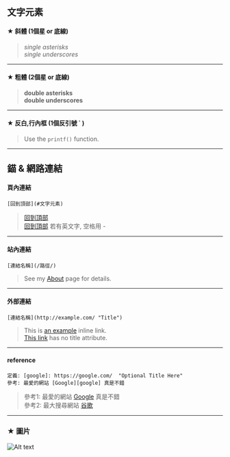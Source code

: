## 文字元素

#### ★ 斜體 (1個星 or 底線)
> *single asterisks*  
_single underscores_

----------------------------------
#### ★ 粗體 (2個星 or 底線)
> **double asterisks**  
__double underscores__ 

----------------------------------
#### ★ 反白,行內框 (1個反引號 ` ) 
> Use the `printf()` function.  

----------------------------------
## 錨 & 網路連結

#### 頁內連結
`[回到頂部](#文字元素)`
>[回到頂部](#文字元素)  
>[回到頂部](#a-bb-cc) 若有英文字, 空格用 -
----------------------------------
#### 站內連結
`[連結名稱](/路徑/)`
>See my [About](/about/) page for details. 
----------------------------------
#### 外部連結
`[連結名稱](http://example.com/ "Title")`
>This is [an example](http://example.com/ "Title") inline link.  
>[This link](http://example.net/) has no title attribute.
----------------------------------
#### reference
```
定義: [google]: https://google.com/  "Optional Title Here"
參考: 最愛的網站 [Google][google] 真是不錯  
```
>[google]: https://google.com/  "Optional Title Here"
>參考1: 最愛的網站 [Google][google] 真是不錯  
>參考2: 最大搜尋網站 [谷歌][google]
----------------------------------
### ★ 圖片
![Alt text](https://www.google.com.tw/images/branding/googlelogo/2x/googlelogo_color_272x92dp.png  "Optional title")
